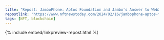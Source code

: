 ```yaml
---
title: "Repost: JamboPhone: Aptos Foundation and Jambo’s Answer to Web3 Accessibility"
repostlink: "https://www.nftnewstoday.com/2024/02/16/jambophone-aptos-foundation-and-jambos-answer-to-web3-accessibility/?utm_source=feedly&utm_medium=rss&utm_campaign=jambophone-aptos-foundation-and-jambos-answer-to-web3-accessibility"
tags: [NFT, blockchain]
---
```


{% include embed/linkpreview-repost.html %}
